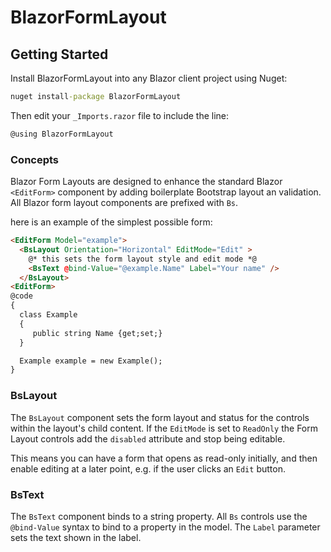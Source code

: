 ﻿# BlazorFormLayout

## Getting Started

Install BlazorFormLayout into any Blazor client project using Nuget:

```cmd
nuget install-package BlazorFormLayout
```

Then edit your `_Imports.razor` file to include the line:
```cs
@using BlazorFormLayout
```

### Concepts

Blazor Form Layouts are designed to enhance the standard Blazor `<EditForm>` 
component by adding boilerplate Bootstrap layout an validation. All Blazor form
layout components are prefixed with `Bs`.

here is an example of the simplest possible form:
```html
<EditForm Model="example">
  <BsLayout Orientation="Horizontal" EditMode="Edit" >
    @* this sets the form layout style and edit mode *@
    <BsText @bind-Value="@example.Name" Label="Your name" />
  </BsLayout>
<EditForm>
@code
{
  class Example 
  { 
     public string Name {get;set;}
  }

  Example example = new Example();
}
```

### BsLayout

The `BsLayout` component sets the form layout and status for the controls within 
the layout's child content. If the `EditMode` is set to `ReadOnly` the Form Layout 
controls add the `disabled` attribute and stop being editable.

This means you can have a form that opens as read-only initially, and then
enable editing at a later point, e.g. if the user clicks an `Edit` button.

### BsText

The `BsText` component binds to a string property. All `Bs` controls use the 
`@bind-Value` syntax to bind to a property in the model. The `Label` parameter
sets the text shown in the label.
